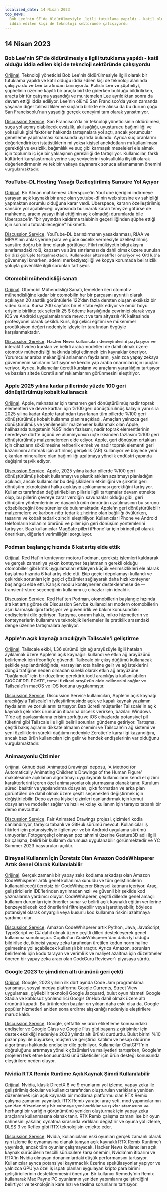 ```yaml
---
localized_date: 14 Nisan 2023
top_news:
  Bob Lee'nin SF'de öldürülmesiyle ilgili tutuklama yapıldı - katil olduğu
  iddia edilen kişi de teknoloji sektöründe çalışıyordu
---
```




## 14 Nisan 2023

### Bob Lee'nin SF'de öldürülmesiyle ilgili tutuklama yapıldı - katil olduğu iddia edilen kişi de teknoloji sektöründe çalışıyordu

[Orijinal](https://missionlocal.org/2023/04/bob-lee-killing-arrest-made-san-francisco/).
Teknoloji yöneticisi Bob Lee'nin öldürülmesiyle ilgili olarak bir tutuklama yapıldı ve katil olduğu iddia edilen kişi de teknoloji alanında çalışıyordu ve Lee tarafından tanınıyordu. Polisin Lee ve şüpheliyi, şüphelinin üzerine kayıtlı bir araçla birlikte giderken bulduğu bildirilirken, araçta bir tür çatışma yaşandığı ve muhtemelen Lee ayrıldıktan sonra da devam ettiği iddia ediliyor. Lee'nin ölümü San Francisco'da yakın zamanda yaşanan diğer talihsizlikler ve suçlarla birlikte ele alınsa da bu durum çoğu San Franciscolu'nun yaşadığı gerçek deneyimi tam olarak yansıtmıyor.

[Discussion Service](http://news.ycombinator.com/item?id=35555525).
San Francisco'da bir teknoloji yöneticisinin öldürülmesi, suça yol açmış olabilecek evsizlik, akıl sağlığı, uyuşturucu bağımlılığı ve yoksulluk gibi faktörler hakkında tartışmalara yol açtı, ancak yorumcular genelleme yapılmaması konusunda uyarıda bulundu. Ayrıca suç oranlarını değerlendirirken istatistiklerin mi yoksa kişisel anekdotların mı kullanılması gerektiği ve evsizlik, bağımlılık ve suç gibi karmaşık meseleleri ele almak için toplumla iç içe bir yaklaşımın gerekliliği de tartışılıyor. Kullanıcılar, farklı kültürleri karşılaştırmak yerine suç seviyelerini yoksullukla ilişkili olarak değerlendirmenin ve tek bir vakaya dayanarak sonuca atlamamanın önemini vurgulamaktadır.

### YouTube-DL Hosting Yasağı Özelleştirilmiş Sansüre Yol Açıyor

[Orijinal](https://torrentfreak.com/youtube-dl-hosting-ban-paves-the-way-to-privatized-censorship-230411/).
Bir Alman mahkemesi Uberspace'in YouTube içeriğini indirmeye yarayan açık kaynaklı bir araç olan youtube-dl'nin web sitesine ev sahipliği yapmaktan sorumlu olduğuna karar verdi. Uberspace, kararın özelleştirilmiş sansüre yol açabileceği uyarısında bulunarak kararı temyize götürse de mahkeme, aracın yasayı ihlal ettiğinin açık olmadığı durumlarda bile Uberspace'in "bir yayından kaldırma talebinin geçerliliğinden şüphe ettiği için sorumlu tutulabileceğine" hükmetti.

[Discussion Service](http://news.ycombinator.com/item?id=35553337).
YouTube-DL barındırmanın yasaklanması, RIAA ve MPAA'nın ahlak yerine para ve güce öncelik vermesiyle özelleştirilmiş sansüre doğru bir itme olarak görülüyor. Fikri mülkiyetin bilgi akışını sınırlamadaki rolü, kapsam ve süre sınırlaması da dahil olmak üzere sunulan bir dizi görüşle tartışılmaktadır. Kullanıcılar alternatifler öneriyor ve GitHub'a güvenmeyi kınarken, ademi merkeziyetçiliği ve kopya korumada belirsizlik yoluyla güvenlikle ilgili sorunları tartışıyor.

### Otomobil mühendisliği sanatı

[Orijinal](https://www.howacarworks.com/video-course).
Otomobil Mühendisliği Sanatı, temelden ileri otomotiv mühendisliğine kadar bir otomobilin her bir parçasını ayrıntılı olarak açıklayan 20 saatlik görüntülerle 122'den fazla dersten oluşan eksiksiz bir video kursu. Kursa 200 sayfalık bir el kitabı eşlik ediyor ve ömür boyu erişimle birlikte tek seferlik 25 $ ödeme karşılığında çevrimiçi olarak veya iOS ve Android uygulamalarında mevcut ve tam altyazılı 4K kalitesinde profesyonel olarak çekildi. Kurs, ilgi çekici eğitimi ve mükemmel prodüksiyon değeri nedeniyle izleyiciler tarafından övgüyle karşılanmaktadır.

[Discussion Service](http://news.ycombinator.com/item?id=35552393).
Hacker News kullanıcıları deneyimlerini paylaşıyor ve interaktif video kursları ve belirli araba modelleri de dahil olmak üzere otomotiv mühendisliği hakkında bilgi edinmek için kaynaklar öneriyor. Yorumcular araba mekaniğini anlamanın faydalarını, yalnızca yapay zekaya güvenmenin sınırlarını tartışıyor ve kendin yap araba onarımları için ipuçları veriyor. Ayrıca, kullanıcılar ücretli kursların ve araçların yararlılığını tartışıyor ve bazıları sitede ücretli sınıf reklamlarının görünmesini eleştiriyor.

### Apple 2025 yılına kadar pillerinde yüzde 100 geri dönüştürülmüş kobalt kullanacak

[Orijinal](https://www.apple.com/newsroom/2023/04/apple-will-use-100-percent-recycled-cobalt-in-batteries-by-2025/).
Apple, mıknatıslar için tamamen geri dönüştürülmüş nadir toprak elementleri ve devre kartları için %100 geri dönüştürülmüş kalayın yanı sıra 2025 yılına kadar Apple tarafından tasarlanan tüm pillerde %100 geri dönüştürülmüş kobalt kullanma planını açıkladı. Amaçları yalnızca geri dönüştürülmüş ve yenilenebilir malzemeler kullanmak olan Apple, halihazırda tungstenin %95'inden fazlasını, nadir toprak elementlerinin neredeyse dörtte üçünü ve alüminyumun üçte ikisinden fazlasını %100 geri dönüştürülmüş malzemelerden elde ediyor. Apple, geri dönüşüm ortakları için cihazların sökülmesine rehberlik etmek ve nadir toprak elementi geri kazanımını artırmak için artırılmış gerçeklik (AR) kullanıyor ve böylece yeni çıkarılan minerallere olan bağımlılığı azaltmaya yönelik endüstri çapında değişimi teşvik ediyor.

[Discussion Service](http://news.ycombinator.com/item?id=35554270).
Apple, 2025 yılına kadar pillerde %100 geri dönüştürülmüş kobalt kullanmayı ve plastik atıkları azaltmayı planladığını açıkladı, ancak kullanıcılar bu değişikliklerin etkinliğini ve şirketin geri dönüşüm teknolojisini halka açıklayıp açıklamaması gerektiğini tartışıyor. Kullanıcı tarafından değiştirilebilen pillerle ilgili tartışmalar devam etmekte olup, bu pillerin çevreye zarar verdiğini savunanlar olduğu gibi, geri dönüşüm yöntemlerinin ve dayanıklı ürün ömrünün uzatılmasının bu sorunu çözebileceğini öne sürenler de bulunmaktadır. Apple'ın geri dönüştürülebilir malzemelere ve karbon-nötr tedarik zincirine olan bağlılığı övülürken, tasarımı ve kobalt tedarik zinciri eleştiriliyor. Kullanıcılar iPhone ve Android telefonların kullanım ömrünü ve piller için geri dönüşüm yöntemlerini tartışıyor. Bazı kullanıcılar MagSafe pilleri iPhone'lar için birincil pil olarak önerirken, diğerleri verimliliğini sorguluyor.

### Podman başlangıç hızında 6 kat artış elde ettik

[Orijinal](https://www.redhat.com/sysadmin/speed-containers-podman-raspberry-pi).
Red Hat'in konteyner motoru Podman, gereksiz işlemleri kaldırarak ve gerçek zamanlıya yakın konteyner başlatmanın gerekli olduğu otomobiller gibi kritik uygulamaları etkileyen küçük verimsizlikleri ele alarak başlatma hızında 6 kat artış elde etti. Ekip geçici depolamayı kullandı ve çekirdek sorunları için geçici çözümler sağlayarak daha hızlı konteyner başlangıcı elde etti. Karışık modlu konteynerler desteklenmese de --transient-store seçeneğinin kullanımı uç cihazlar için idealdir.

[Discussion Service](http://news.ycombinator.com/item?id=35551830).
Red Hat'ten Podman, otomobillerin başlangıç hızında altı kat artış görse de Discussion Service kullanıcıları modern otomobillerin aşırı karmaşıklığını tartışıyor ve güvenilirlik ve bakım konusundaki endişelerini dile getiriyor. Tartışma, onarım hakkı, mikro hizmetlerin ve konteynerlerin kullanımı ve teknolojik ilerlemeler ile pratiklik arasındaki denge üzerine tartışmalara ayrılıyor.

### Apple'ın açık kaynağı aracılığıyla Tailscale'i geliştirme

[Orijinal](https://tailscale.dev/blog/darwin-spelunking).
Tailscale ekibi, 1.36 sürümü için ağ arayüzüyle ilgili hataları ayıklamak üzere Apple'ın açık kaynağını kullandı ve etkin ağ arayüzünü belirlemek için ifconfig'e güvendi. Tailscale bir çıkış düğümü kullanacak şekilde yapılandırıldığında, varsayılan rota haline gelir ve ağ isteklerini döngü trafiğine neden olmadan sürekli olarak etkin ağ arayüzüne "bağlamak" için bir düzeltme gerektirir. ioctl aracılığıyla kullanılabilen SIOCGIFDELEGATE, temel fiziksel arayüzün elde edilmesini sağlar ve Tailscale'in macOS ve iOS koduna uygulanmıştır.

[Discussion Service](http://news.ycombinator.com/item?id=35559124).
Discussion Service kullanıcıları, Apple'ın açık kaynağı aracılığıyla Tailscale'in iyileştirilmesinde açık ve kapalı kaynak yazılımın faydalarını ve zorluklarını tartışıyor. Bazı ücretli müşteriler Tailscale'in açık kaynaklı çekirdek ürününün itibarına öncelik verirken, bazıları Windows 11'de ağ paylaşımlarına erişim zorluğu ve iOS cihazlarda potansiyel pil tüketimi gibi Tailscale ile ilgili belirli sorunları gündeme getiriyor. Tartışma, çeşitli bakış açılarını dikkate almanın önemini ve Tailscale'in ağ sistemi ve yeni özelliklerin sürekli dağıtımı nedeniyle Zerotier'e karşı ilgi kazandığını, ancak bazı ürün kullanıcıları için gelir ve hendek endişelerinin var olduğunu vurgulamaktadır.

### Animasyonlu Çizimler

[Orijinal](https://fairanimateddrawings.com/site/home).
Github'daki 'Animated Drawings' deposu, 'A Method for Automatically Animating Children's Drawings of the Human Figure' makalesinde açıklanan algoritmayı uygulayarak kullanıcıların kendi el çizimi karakterlerini içeren özel animasyonlar oluşturmasına olanak tanır. Kurulum süreci basittir ve yapılandırma dosyaları, çıktı formatları ve arka plan görüntüleri de dahil olmak üzere çeşitli seçenekleri değiştirmek için değiştirilebilir. Depo ayrıca kişisel çizimleri canlandırmak için komut dosyaları ve modeller sağlar ve hızlı ve kolay kullanım için tarayıcı tabanlı bir demo mevcuttur.

[Discussion Service](http://news.ycombinator.com/item?id=35561203).
Fair Animated Drawings projesi, çizimleri kodla canlandırıyor, tarayıcı tabanlı ve GitHub sürümü mevcut. Kullanıcılar iş fikirleri için potansiyeliyle ilgileniyor ve bir Android uygulama sürümü umuyorlar. Fotogerçekçi olmayan poz tahmini üzerine Gesture3D adlı ilgili bir çalışma, belirli bir kullanım durumuna uygulanabilir görünmektedir ve YC Summer 2023 başvuruları açıktır.

### Bireysel Kullanım İçin Ücretsiz Olan Amazon CodeWhisperer Artık Genel Olarak Kullanılabilir

[Orijinal](https://aws.amazon.com/blogs/aws/amazon-codewhisperer-free-for-individual-use-is-now-generally-available/).
Gerçek zamanlı bir yapay zeka kodlama arkadaşı olan Amazon CodeWhisperer artık genel kullanıma sunuldu ve tüm geliştiricilerin kullanabileceği ücretsiz bir CodeWhisperer Bireysel katmanı içeriyor. Araç, geliştiricilerin IDE'lerinden ayrılmadan hızlı ve güvenli bir şekilde kod yazmalarına yardımcı oluyor. CodeWhisperer, çeşitli dillerde genel amaçlı kullanım durumları için öneriler sunar ve belirli açık kaynaklı eğitim verilerine benzeyebilecek kod önerilerini filtreleyebilir veya işaretleyebilir, böylece potansiyel olarak önyargılı veya kusurlu kod kullanma riskini azaltmaya yardımcı olur.

[Discussion Service](http://news.ycombinator.com/item?id=35554460).
Amazon CodeWhisperer artık Python, Java, JavaScript, TypeScript ve C# dahil olmak üzere çeşitli dilleri destekleyerek genel kullanıma sunulmuştur. Copilot'un CodeWhisperer'dan daha iyi olduğu bildirilse de, ikincisi yapay zeka tarafından üretilen kodun norm haline gelmesine yol açabilecek kullanışlı bir araçtır. Ayrıca Amazon, sorunları belirlemek için kodu tarayan ve verimlilik ve maliyet azaltma için düzeltmeler öneren bir yapay zeka aracı olan CodeGuru Reviewer'ı piyasaya sürdü.

### Google 2023'te şimdiden altı ürününü geri çekti

[Orijinal](https://toolhub.tech/blog/Google-2023-Shutdown-Spree-6-Products-Pulled-in-Just-4-Months/).
Google, 2023 yılının ilk dört ayında Code Jam programlama yarışması, sosyal medya platformu Google Currents, Street View uygulaması, giyilebilir teknoloji Google Jacquard, bulut oyun hizmeti Google Stadia ve kablosuz yönlendirici Google OnHub dahil olmak üzere altı ürününü kapattı. Bu ürünlerden bazıları on yıldan daha eski olsa da, Google popüler hizmetleri aniden sona erdirme alışkanlığı nedeniyle eleştirilere maruz kaldı.

[Discussion Service](http://news.ycombinator.com/item?id=35553421).
Google, şeffaflık ve ürün etiketleme konusundaki endişeler ve Google Glass ve Google Plus gibi başarısız girişimler için destek eksikliği nedeniyle 2023 yılında altı ürünü durdurdu. Bulut birimi %10 pazar payı ile büyürken, müşteri ve geliştirici katılımı ve hesap öldürme algoritması hakkında endişeler dile getiriliyor. Kullanıcılar ChatGPT'nin doğruluğunu artırmaya yönelik çözümleri ve maliyetleri tartışırken, Google'ın projeleri terk etme konusundaki ünü tüketiciler için ürün desteği konusunda eleştirilere neden oluyor.

### Nvidia RTX Remix Runtime Açık Kaynak Şimdi Kullanılabilir

[Orijinal](https://www.nvidia.com/en-us/geforce/news/rtx-remix-runtime-open-source-download/).
Nvidia, klasik DirectX 8 ve 9 oyunlarını yol izleme, yapay zeka ile geliştirilmiş dokular ve kullanıcı tarafından oluşturulan varlıklarla yeniden düzenlemek için açık kaynaklı bir modlama platformu olan RTX Remix çalışma zamanını yayınladı. RTX Remix yaratıcı araç seti, mod yapımcılarının yeniden düzenlenmiş bir sahneye yeni varlıklar ve ışıklar atamasına ve herhangi bir varlığın görünümünü yeniden oluşturmak için yapay zeka araçlarını kullanmasına olanak tanır. RTX Remix çalışma zamanı ise bir oyun sahnesini yakalar, oynatma sırasında varlıkları değiştirir ve oyuna yol izleme, DLSS 3 ve Reflex gibi RTX teknolojisini enjekte eder.

[Discussion Service](http://news.ycombinator.com/item?id=35552378).
Nvidia, kullanıcıların eski oyunları gerçek zamanlı olarak ışın izleme ile oynamasına olanak tanıyan açık kaynaklı RTX Remix Runtime'ı yayınladı, ancak tüm oyunlar çalışmayacak. Hacker News kullanıcıları açık kaynak sürücülerin tescilli sürücülere karşı önemini, Nvidia'nın itibarını ve RTX'in Nvidia olmayan donanımlardaki düşük performansını tartışıyor. Kullanıcılar ayrıca potansiyel kayırmacılık üzerine spekülasyonlar yapıyor ve yalnızca GPU'ya özel iş ispatı planları uygulayan kripto para birimi geliştiricilerinin desteklenmesini öneriyor. Bir kullanıcı Remedy'nin Remix kullanarak Max Payne PC oyunlarının yeniden yapımlarını geliştirdiğini belirtiyor ve teknolojinin kare hızı ve takılma sorunlarını tartışıyor.



